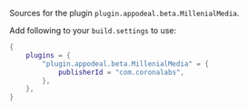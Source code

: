 Sources for the plugin `plugin.appodeal.beta.MillenialMedia`.

Add following to your `build.settings` to use:
```lua
{
    plugins = {
        "plugin.appodeal.beta.MillenialMedia" = {
            publisherId = "com.coronalabs",
        },
    },
}
```
